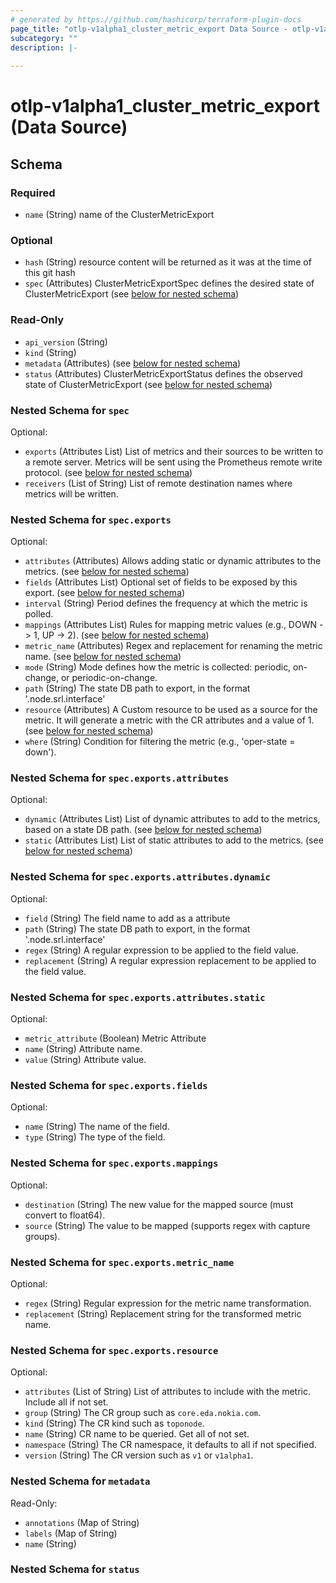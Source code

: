 ```yaml
---
# generated by https://github.com/hashicorp/terraform-plugin-docs
page_title: "otlp-v1alpha1_cluster_metric_export Data Source - otlp-v1alpha1"
subcategory: ""
description: |-
  
---
```


# otlp-v1alpha1_cluster_metric_export (Data Source)





<!-- schema generated by tfplugindocs -->
## Schema

### Required

- `name` (String) name of the ClusterMetricExport

### Optional

- `hash` (String) resource content will be returned as it was at the time of this git hash
- `spec` (Attributes) ClusterMetricExportSpec defines the desired state of ClusterMetricExport (see [below for nested schema](#nestedatt--spec))

### Read-Only

- `api_version` (String)
- `kind` (String)
- `metadata` (Attributes) (see [below for nested schema](#nestedatt--metadata))
- `status` (Attributes) ClusterMetricExportStatus defines the observed state of ClusterMetricExport (see [below for nested schema](#nestedatt--status))

<a id="nestedatt--spec"></a>
### Nested Schema for `spec`

Optional:

- `exports` (Attributes List) List of metrics and their sources to be written to a remote server.
Metrics will be sent using the Prometheus remote write protocol. (see [below for nested schema](#nestedatt--spec--exports))
- `receivers` (List of String) List of remote destination names where metrics will be written.

<a id="nestedatt--spec--exports"></a>
### Nested Schema for `spec.exports`

Optional:

- `attributes` (Attributes) Allows adding static or dynamic attributes to the metrics. (see [below for nested schema](#nestedatt--spec--exports--attributes))
- `fields` (Attributes List) Optional set of fields to be exposed by this export. (see [below for nested schema](#nestedatt--spec--exports--fields))
- `interval` (String) Period defines the frequency at which the metric is polled.
- `mappings` (Attributes List) Rules for mapping metric values (e.g., DOWN -> 1, UP -> 2). (see [below for nested schema](#nestedatt--spec--exports--mappings))
- `metric_name` (Attributes) Regex and replacement for renaming the metric name. (see [below for nested schema](#nestedatt--spec--exports--metric_name))
- `mode` (String) Mode defines how the metric is collected: periodic, on-change, or periodic-on-change.
- `path` (String) The state DB path to export, in the format '.node.srl.interface'
- `resource` (Attributes) A Custom resource to be used as a source for the metric.
It will generate a metric with the CR attributes and a value of 1. (see [below for nested schema](#nestedatt--spec--exports--resource))
- `where` (String) Condition for filtering the metric (e.g., 'oper-state = down').

<a id="nestedatt--spec--exports--attributes"></a>
### Nested Schema for `spec.exports.attributes`

Optional:

- `dynamic` (Attributes List) List of dynamic attributes to add to the metrics, based on a state DB path. (see [below for nested schema](#nestedatt--spec--exports--attributes--dynamic))
- `static` (Attributes List) List of static attributes to add to the metrics. (see [below for nested schema](#nestedatt--spec--exports--attributes--static))

<a id="nestedatt--spec--exports--attributes--dynamic"></a>
### Nested Schema for `spec.exports.attributes.dynamic`

Optional:

- `field` (String) The field name to add as a attribute
- `path` (String) The state DB path to export, in the format '.node.srl.interface'
- `regex` (String) A regular expression to be applied to the field value.
- `replacement` (String) A regular expression replacement to be applied to the field value.


<a id="nestedatt--spec--exports--attributes--static"></a>
### Nested Schema for `spec.exports.attributes.static`

Optional:

- `metric_attribute` (Boolean) Metric Attribute
- `name` (String) Attribute name.
- `value` (String) Attribute value.



<a id="nestedatt--spec--exports--fields"></a>
### Nested Schema for `spec.exports.fields`

Optional:

- `name` (String) The name of the field.
- `type` (String) The type of the field.


<a id="nestedatt--spec--exports--mappings"></a>
### Nested Schema for `spec.exports.mappings`

Optional:

- `destination` (String) The new value for the mapped source (must convert to float64).
- `source` (String) The value to be mapped (supports regex with capture groups).


<a id="nestedatt--spec--exports--metric_name"></a>
### Nested Schema for `spec.exports.metric_name`

Optional:

- `regex` (String) Regular expression for the metric name transformation.
- `replacement` (String) Replacement string for the transformed metric name.


<a id="nestedatt--spec--exports--resource"></a>
### Nested Schema for `spec.exports.resource`

Optional:

- `attributes` (List of String) List of attributes to include with the metric.
Include all if not set.
- `group` (String) The CR group such as `core.eda.nokia.com`.
- `kind` (String) The CR kind such as `toponode`.
- `name` (String) CR name to be queried.
Get all of not set.
- `namespace` (String) The CR namespace, it defaults to all if not specified.
- `version` (String) The CR version such as `v1` or `v1alpha1`.




<a id="nestedatt--metadata"></a>
### Nested Schema for `metadata`

Read-Only:

- `annotations` (Map of String)
- `labels` (Map of String)
- `name` (String)


<a id="nestedatt--status"></a>
### Nested Schema for `status`
